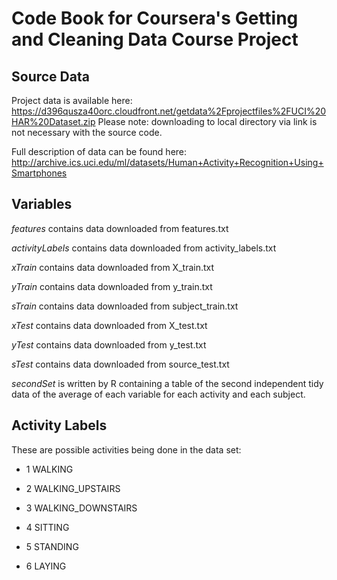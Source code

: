 # Code Book for Coursera's Getting and Cleaning Data Course Project

## Source Data
Project data is available here: https://d396qusza40orc.cloudfront.net/getdata%2Fprojectfiles%2FUCI%20HAR%20Dataset.zip
Please note: downloading to local directory via link is not necessary with the source code.

Full description of data can be found here: http://archive.ics.uci.edu/ml/datasets/Human+Activity+Recognition+Using+Smartphones


## Variables
_features_ contains data downloaded from features.txt

_activityLabels_ contains data downloaded from activity_labels.txt

_xTrain_ contains data downloaded from X_train.txt

_yTrain_ contains data downloaded from y_train.txt

_sTrain_ contains data downloaded from subject_train.txt

_xTest_ contains data downloaded from X_test.txt

_yTest_ contains data downloaded from y_test.txt

_sTest_ contains data downloaded from source_test.txt

_secondSet_ is written by R containing a table of the second independent tidy data
  of the average of each variable for each activity and each subject.
  
  
## Activity Labels
These are possible activities being done in the data set:

* 1 WALKING

* 2 WALKING_UPSTAIRS

* 3 WALKING_DOWNSTAIRS

* 4 SITTING

* 5 STANDING

* 6 LAYING
